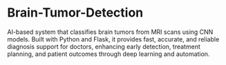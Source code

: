 # Brain-Tumor-Detection
AI-based system that classifies brain tumors from MRI scans using CNN models. Built with Python and Flask, it provides fast, accurate, and reliable diagnosis support for doctors, enhancing early detection, treatment planning, and patient outcomes through deep learning and automation.
